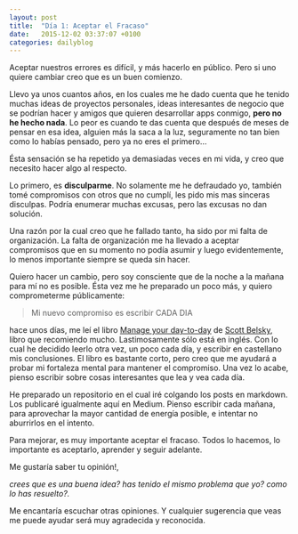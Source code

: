 ```yaml
---
layout: post
title:  "Día 1: Aceptar el Fracaso"
date:   2015-12-02 03:37:07 +0100
categories: dailyblog
---
```


Aceptar nuestros errores es difícil, y más hacerlo en público. Pero si uno quiere cambiar creo que es un buen comienzo.

Llevo ya unos cuantos años, en los cuales me he dado cuenta que he tenido muchas ideas de proyectos personales, ideas interesantes de negocio que se podrían hacer y amigos que quieren desarrollar apps conmigo, **pero no he hecho nada**. Lo peor es cuando te das cuenta que después de meses de pensar en esa idea, alguien más la saca a la luz, seguramente no tan bien como lo habías pensado, pero ya no eres el primero…

Ésta sensación se ha repetido ya demasiadas veces en mi vida, y creo que necesito hacer algo al respecto.

Lo primero, es **disculparme**. No solamente me he defraudado yo, también tomé compromisos con otros que no cumplí, les pido mis mas sinceras disculpas. Podría enumerar muchas excusas, pero las excusas no dan solución.

Una razón por la cual creo que he fallado tanto, ha sido por mi falta de organización. La falta de organización me ha llevado a aceptar compromisos que en su momento no podía asumir y luego evidentemente, lo menos importante siempre se queda sin hacer.

Quiero hacer un cambio, pero soy consciente que de la noche a la mañana para mí no es posible. Ésta vez me he preparado un poco más, y quiero comprometerme públicamente:

> Mi nuevo compromiso es escribir CADA DIA

hace unos días, me leí el libro [Manage your day-to-day](http://99u.com/book/manage-your-day-to-day-2) de [Scott Belsky](https://twitter.com/scottbelsky), libro que recomiendo mucho. Lastimosamente sólo está en inglés. Con lo cual he decidido leerlo otra vez, un poco cada día, y escribir en castellano mis conclusiones. El libro es bastante corto, pero creo que me ayudará a probar mi fortaleza mental para mantener el compromiso. Una vez lo acabe, pienso escribir sobre cosas interesantes que lea y vea cada día.

He preparado un repositorio en el cual iré colgando los posts en markdown. Los publicaré igualmente aquí en Medium. Pienso escribir cada mañana, para aprovechar la mayor cantidad de energía posible, e intentar no aburrirlos en el intento.

Para mejorar, es muy importante aceptar el fracaso. Todos lo hacemos, lo importante es aceptarlo, aprender y seguir adelante.

Me gustaría saber tu opinión!,

*crees que es una buena idea? has tenido el mismo problema que yo? como lo has resuelto?.*

Me encantaría escuchar otras opiniones. Y cualquier sugerencia que veas me puede ayudar será muy agradecida y reconocida.
